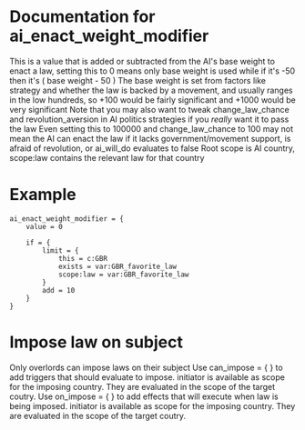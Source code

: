﻿# Documentation for ai_enact_weight_modifier

This is a value that is added or subtracted from the AI's base weight to enact a law, setting this to 0 means only base
weight is used while if it's -50 then it's ( base weight - 50 )
The base weight is set from factors like strategy and whether the law is backed by a movement, and usually ranges in the
low hundreds, so +100 would be fairly significant and +1000 would be very significant
Note that you may also want to tweak change_law_chance and revolution_aversion in AI politics strategies if you *really*
want it to pass the law
Even setting this to 100000 and change_law_chance to 100 may not mean the AI can enact the law if it lacks
government/movement support, is afraid of revolution, or ai_will_do evaluates to false
Root scope is AI country, scope:law contains the relevant law for that country

# Example

	ai_enact_weight_modifier = {
		value = 0
	
		if = {
			limit = { 
				this = c:GBR
				exists = var:GBR_favorite_law
				scope:law = var:GBR_favorite_law
			}
			add = 10
		}
	}

# Impose law on subject

Only overlords can impose laws on their subject
Use can_impose = { } to add triggers that should evaluate to impose. initiator is available as scope for the imposing
country. They are evaluated in the scope of the target coutry.
Use on_impose = { } to add effects that will execute when law is being imposed. initiator is available as scope for the
imposing country. They are evaluated in the scope of the target coutry.
